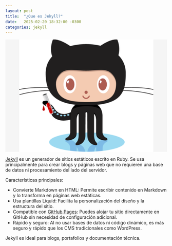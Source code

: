 ```yaml
---
layout: post
title:  "¿Que es Jekyll?"
date:   2025-02-20 18:32:00 -0300
categories: jekyll
---
```

<div style="background-color:#f5f5f5">
  <img src="/assets/images/octojekyll.png" alt="octojekyll" height="350" style="display: block;margin-left: auto;margin-right: auto;"> 
</div>

[Jekyll](https://jekyllrb.com/) es un generador de sitios estáticos escrito en Ruby. Se usa principalmente para crear blogs y páginas web que no requieren una base de datos ni procesamiento del lado del servidor.

Características principales:
- Convierte Markdown en HTML: Permite escribir contenido en Markdown y lo transforma en páginas web estáticas.
- Usa plantillas Liquid: Facilita la personalización del diseño y la estructura del sitio.
- Compatible con [GitHub Pages](https://pages.github.com/): Puedes alojar tu sitio directamente en GitHub sin necesidad de configuración adicional.
- Rápido y seguro: Al no usar bases de datos ni código dinámico, es más seguro y rápido que los CMS tradicionales como WordPress.

Jekyll es ideal para blogs, portafolios y documentación técnica.
